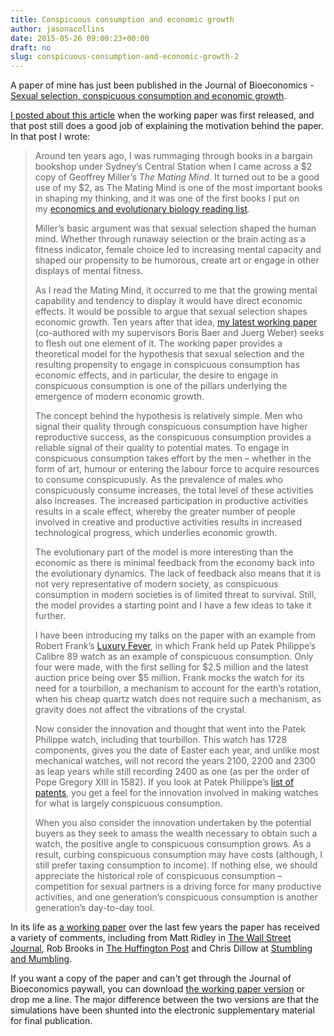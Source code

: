 ```yaml
---
title: Conspicuous consumption and economic growth
author: jasonacollins
date: 2015-05-26 09:00:23+00:00
draft: no
slug: conspicuous-consumption-and-economic-growth-2
---
```


A paper of mine has just been published in the Journal of Bioeconomics - [Sexual selection, conspicuous consumption and economic growth](http://link.springer.com/article/10.1007%2Fs10818-015-9200-9).

[I posted about this article](https://www.jasoncollins.blog/sexual-selection-conspicuous-consumption-and-economic-growth/) when the working paper was first released, and that post still does a good job of explaining the motivation behind the paper. In that post I wrote:

>Around ten years ago, I was rummaging through books in a bargain bookshop under Sydney’s Central Station when I came across a $2 copy of Geoffrey Miller’s *The Mating Mind*. It turned out to be a good use of my $2, as The Mating Mind is one of the most important books in shaping my thinking, and it was one of the first books I put on my [economics and evolutionary biology reading list](https://www.jasoncollins.blog/economics-and-evolutionary-biology-reading-list/).
>
>Miller’s basic argument was that sexual selection shaped the human mind. Whether through runaway selection or the brain acting as a fitness indicator, female choice led to increasing mental capacity and shaped our propensity to be humorous, create art or engage in other displays of mental fitness.
>
>As I read the Mating Mind, it occurred to me that the growing mental capability and tendency to display it would have direct economic effects. It would be possible to argue that sexual selection shapes economic growth. Ten years after that idea, [my latest working paper](http://papers.ssrn.com/sol3/papers.cfm?abstract_id=2111740) (co-authored with my supervisors Boris Baer and Juerg Weber) seeks to flesh out one element of it. The working paper provides a theoretical model for the hypothesis that sexual selection and the resulting propensity to engage in conspicuous consumption has economic effects, and in particular, the desire to engage in conspicuous consumption is one of the pillars underlying the emergence of modern economic growth.
>
>The concept behind the hypothesis is relatively simple. Men who signal their quality through conspicuous consumption have higher reproductive success, as the conspicuous consumption provides a reliable signal of their quality to potential mates. To engage in conspicuous consumption takes effort by the men – whether in the form of art, humour or entering the labour force to acquire resources to consume conspicuously. As the prevalence of males who conspicuously consume increases, the total level of these activities also increases. The increased participation in productive activities results in a scale effect, whereby the greater number of people involved in creative and productive activities results in increased technological progress, which underlies economic growth.
>
>The evolutionary part of the model is more interesting than the economic as there is minimal feedback from the economy back into the evolutionary dynamics. The lack of feedback also means that it is not very representative of modern society, as conspicuous consumption in modern societies is of limited threat to survival. Still, the model provides a starting point and I have a few ideas to take it further.
>
>I have been introducing my talks on the paper with an example from Robert Frank’s [Luxury Fever](https://www.jasoncollins.blog/franks-luxury-fever/), in which Frank held up Patek Philippe’s Calibre 89 watch as an example of conspicuous consumption. Only four were made, with the first selling for $2.5 million and the latest auction price being over $5 million. Frank mocks the watch for its need for a tourbillon, a mechanism to account for the earth’s rotation, when his cheap quartz watch does not require such a mechanism, as gravity does not affect the vibrations of the crystal.
>
>Now consider the innovation and thought that went into the Patek Philippe watch, including that tourbillon. This watch has 1728 components, gives you the date of Easter each year, and unlike most mechanical watches, will not record the years 2100, 2200 and 2300 as leap years while still recording 2400 as one (as per the order of Pope Gregory XIII in 1582). If you look at Patek Philippe’s [list of patents](http://www.patek.com/contents/default/en/patents.html), you get a feel for the innovation involved in making watches for what is largely conspicuous consumption.
>
>When you also consider the innovation undertaken by the potential buyers as they seek to amass the wealth necessary to obtain such a watch, the positive angle to conspicuous consumption grows. As a result, curbing conspicuous consumption may have costs (although, I still prefer taxing consumption to income). If nothing else, we should appreciate the historical role of conspicuous consumption – competition for sexual partners is a driving force for many productive activities, and one generation’s conspicuous consumption is another generation’s day-to-day tool.

In its life as [a working paper](http://papers.ssrn.com/sol3/papers.cfm?abstract_id=2111740) over the last few years the paper has received a variety of comments, including from Matt Ridley in [The Wall Street Journal](http://online.wsj.com/article/SB10001424127887323551004578116903873762428.html), Rob Brooks in [The Huffington Post](http://www.huffingtonpost.com/rob-brooks/sexual-signalling-powers-_b_1845337.html) and Chris Dillow at [Stumbling and Mumbling](http://stumblingandmumbling.typepad.com/stumbling_and_mumbling/2012/10/sex-growth.html).

If you want a copy of the paper and can't get through the Journal of Bioeconomics paywall, you can download [the working paper version](http://papers.ssrn.com/sol3/papers.cfm?abstract_id=2111740) or drop me a line. The major difference between the two versions are that the simulations have been shunted into the electronic supplementary material for final publication.

